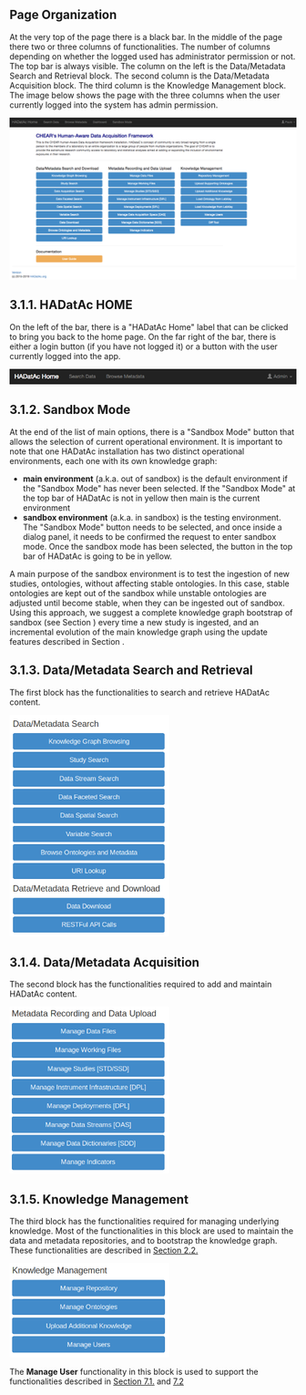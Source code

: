 ## Page Organization

At the very top of the page there is a black bar. In the middle of the page there two or three columns of functionalities. The number of columns depending on whether the logged used has administrator permission or not. The top bar is always visible. The column on the left is the Data/Metadata Search and Retrieval block. The second column is the Data/Metadata Acquisition block. The third column is the Knowledge Management block. The image below shows the page with the three columns when the user currently logged into the system has admin permission. 

![](https://raw.githubusercontent.com/paulopinheiro1234/hadatac-screenshots/master/Sec3/home-page.png)

## 3.1.1. HADatAc HOME

On the left of the bar, there is a "HADatAc Home" label that can be clicked to bring you back to the home page. On the far right of the bar, there is either a login button (if you have not logged it) or a button with the user currently logged into the app. 

![](https://raw.githubusercontent.com/paulopinheiro1234/hadatac-screenshots/master/Sec3/top-bar.png)

## 3.1.2. Sandbox Mode

At the end of the list of main options, there is a "Sandbox Mode" button that allows the selection of current operational environment. It is important to note that one HADatAc installation has two distinct operational environments, each one with its own knowledge graph:

* __main environment__ (a.k.a. out of sandbox) is the default environment if the "Sandbox Mode" has never been selected. If the "Sandbox Mode" at the top bar of HADatAc is not in yellow then main is the current environment
* __sandbox environment__ (a.k.a. in sandbox) is the testing environment. The "Sandbox Mode" button needs to be selected, and once inside a dialog panel, it needs to be confirmed the request to enter sandbox mode. Once the sandbox mode has been selected, the button in the top bar of HADatAc is going to be in yellow.

A main purpose of the sandbox environment is to test the ingestion of new studies, ontologies, without affecting stable ontologies. In this case, stable ontologies are kept out of the sandbox while unstable ontologies are adjusted until become stable, when they can be ingested out of sandbox. Using this approach, we suggest a complete knowledge graph bootstrap of sandbox (see Section ) every time a new study is ingested, and an incremental evolution of the main knowledge graph using the update features described in Section . 

## 3.1.3. Data/Metadata Search and Retrieval

The first block has the functionalities to search and retrieve HADatAc content. 

<img src="https://raw.githubusercontent.com/paulopinheiro1234/hadatac-screenshots/master/Sec3/MainSearchColumn.png" width="280">

## 3.1.4. Data/Metadata Acquisition

The second block has the functionalities required to add and maintain HADatAc content. 

<img src="https://raw.githubusercontent.com/paulopinheiro1234/hadatac-screenshots/master/Sec3/MainInputColumn.png" width="280">

## 3.1.5. Knowledge Management

The third block has the functionalities required for managing underlying knowledge. Most of the functionalities in this block are used to maintain the data and metadata repositories, and to bootstrap the knowledge graph. These functionalities are described in [Section 2.2.](https://github.com/paulopinheiro1234/hadatac/wiki/2.2.-Knowledge-Graph-Bootstrap) 

<img src="https://raw.githubusercontent.com/paulopinheiro1234/hadatac-screenshots/master/Sec3/MainKnowledgeColumn.png" width="280">

The __Manage User__ functionality in this block is used to support the functionalities described in [Section 7.1.](https://github.com/paulopinheiro1234/hadatac/wiki/7.1.-Access-Network) and [7.2](https://github.com/paulopinheiro1234/hadatac/wiki/7.2.-User-Status,-Categories-and-Access-Permissions) 
